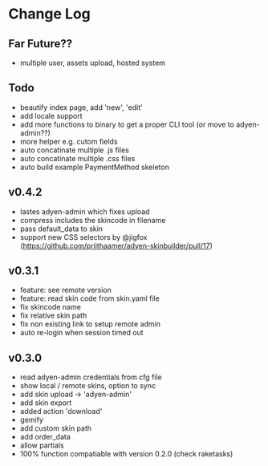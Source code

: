 # Change Log

## Far Future??
  * multiple user, assets upload, hosted system

## Todo
  * beautify index page, add 'new', 'edit'
  * add locale support
  * add more functions to binary to get a proper CLI tool (or move to adyen-admin??)
  * more helper e.g. cutom fields
  * auto concatinate multiple .js files
  * auto concatinate multiple .css files
  * auto build example PaymentMethod skeleton

## v0.4.2
  * lastes adyen-admin which fixes upload
  * compress includes the skincode in filename
  * pass default_data to skin
  * support new CSS selectors by @jigfox (https://github.com/priithaamer/adyen-skinbuilder/pull/17)

## v0.3.1
  * feature: see remote version
  * feature: read skin code from skin.yaml file
  * fix skincode name
  * fix relative skin path
  * fix non existing link to setup remote admin
  * auto re-login when session timed out

## v0.3.0
  * read adyen-admin credentials from cfg file
  * show local / remote skins, option to sync
  * add skin upload -> 'adyen-admin'
  * add skin export
  * added action 'download'
  * gemify
  * add custom skin path
  * add order_data
  * allow partials
  * 100% function compatiable with version 0.2.0 (check raketasks)
